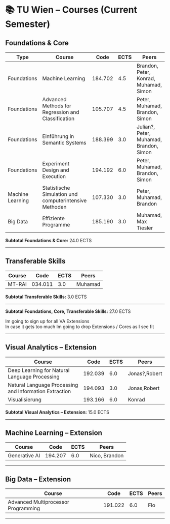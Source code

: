 # 📚 TU Wien – Courses (Current Semester)

## Foundations & Core

| Type        | Course                                                 | Code    | ECTS | Peers   |
| ----------- | ------------------------------------------------------ | ------- | ---- | ------- |
| Foundations | Machine Learning                                       | 184.702 | 4.5  | Brandon, Peter, Konrad, Muhamad, Simon |
| Foundations | Advanced Methods for Regression and Classification     | 105.707 | 4.5  | Peter, Muhamad, Brandon, Simon |
| Foundations | Einführung in Semantic Systems                         | 188.399 | 3.0  | Julian?, Peter, Muhamad, Brandon, Simon |
| Foundations | Experiment Design and Execution                        | 194.192 | 6.0  | Peter, Muhamad, Brandon, Simon |
| Machine Learning | Statistische Simulation und computerintensive Methoden | 107.330 | 3.0  | Peter, Muhamad, Brandon |
| Big Data | Effiziente Programme                                      | 185.190 | 3.0  | Muhamad, Max Tiesler |

**Subtotal Foundations & Core:** 24.0 ECTS  

---

## Transferable Skills

| Course | Code | ECTS | Peers |
|--------|------|------|-------|
| MT-RAI | 034.011 | 3.0 | Muhamad |

**Subtotal Transferable Skills:** 3.0 ECTS  

---

**Subtotal Foundations, Core, Transferable Skills:** 27.0 ECTS  

Im going to sign up for all VA Extensions  
In case it gets too much Im going to drop Extensions / Cores as I see fit  

---

## Visual Analytics – Extension

| Course | Code | ECTS | Peers |
|--------|------|------|-------|
| Deep Learning for Natural Language Processing | 192.039 | 6.0 |Jonas?,Robert|
| Natural Language Processing and Information Extraction | 194.093 | 3.0 |Jonas,Robert|
| Visualisierung | 193.166 | 6.0 |Konrad|

**Subtotal Visual Analytics – Extension:** 15.0 ECTS  

---

## Machine Learning – Extension

| Course | Code | ECTS | Peers |
|--------|------|------|-------|
| Generative AI | 194.207 | 6.0 | Nico, Brandon |

---

## Big Data – Extension

| Course | Code | ECTS | Peers |
|--------|------|------|-------|
| Advanced Multiprocessor Programming | 191.022 | 6.0 |Flo|

---
